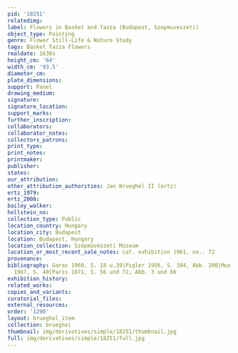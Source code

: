 ```yaml
---
pid: '18251'
relatedimg: 
label: Flowers in Basket and Tazza (Budapest, Szepmuveszeti)
object_type: Painting
genre: Flower Still-Life & Nature Study
tags: Basket Tazza Flowers
realdate: 1630s
height_cm: '64'
width_cm: '93.5'
diameter_cm: 
plate_dimensions: 
support: Panel
drawing_medium: 
signature: 
signature_location: 
support_marks: 
further_inscription: 
collaborators: 
collaborator_notes: 
collectors_patrons: 
print_type: 
print_notes: 
printmaker: 
publisher: 
states: 
our_attribution: 
other_attribution_authorities: Jan Brueghel II (ertz)
ertz_1979: 
ertz_2008: 
bailey_walker: 
hollstein_no: 
collection_type: Public
location_country: Hungary
location_city: Budapest
location: Budapest, Hungary
location_collection: Szépmüvészeti Múzeum
location_or_most_recent_sale_notes: cat. exhibition 1961, no.. 72
provenance: 
bibliography: Garas 1960, S. 18 u.39|Pigler 1956, S. 104, Abb. 200|Mus. Kat. Budapest
  1967, S. 40|Paris 1971, S. 56 und 72, Abb. 3 und 66
exhibition_history: 
related_works: 
copies_and_variants: 
curatorial_files: 
external_resources: 
order: '1290'
layout: brueghel_item
collection: brueghel
thumbnail: img/derivatives/simple/18251/thumbnail.jpg
full: img/derivatives/simple/18251/full.jpg
---
```

